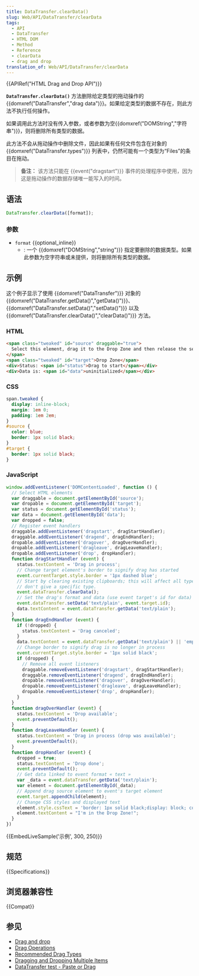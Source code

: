 ```yaml
---
title: DataTransfer.clearData()
slug: Web/API/DataTransfer/clearData
tags:
  - API
  - DataTransfer
  - HTML DOM
  - Method
  - Reference
  - clearData
  - drag and drop
translation_of: Web/API/DataTransfer/clearData
---
```

{{APIRef("HTML Drag and Drop API")}}

**`DataTransfer.clearData()`** 方法删除给定类型的拖动操作的 {{domxref("DataTransfer","drag data")}}。如果给定类型的数据不存在，则此方法不执行任何操作。

如果调用此方法时没有传入参数，或者参数为空{{domxref("DOMString","字符串")}}，则将删除所有类型的数据。

此方法不会从拖动操作中删除文件，因此如果有任何文件包含在对象的 {{domxref("DataTransfer.types")}} 列表中，仍然可能有一个类型为“Files”的条目在拖动。

> **备注：** 该方法只能在 {{event("dragstart")}} 事件的处理程序中使用，因为这是拖动操作的数据存储唯一能写入的时间。

## 语法

```js
DataTransfer.clearData([format]);
```

### 参数

- `format` {{optional_inline}}
  - : 一个 {{domxref("DOMString","string")}} 指定要删除的数据类型。如果此参数为空字符串或未提供，则将删除所有类型的数据。

## 示例

这个例子显示了使用 {{domxref("DataTransfer")}} 对象的 {{domxref("DataTransfer.getData()","getData()")}}、{{domxref("DataTransfer.setData()","setData()")}} 以及 {{domxref("DataTransfer.clearData()","clearData()")}} 方法。

### HTML

```html
<span class="tweaked" id="source" draggable="true">
  Select this element, drag it to the Drop Zone and then release the selection to move the element.
</span>
<span class="tweaked" id="target">Drop Zone</span>
<div>Status: <span id="status">Drag to start</span></div>
<div>Data is: <span id="data">uninitialized</span></div>
```

### CSS

```css
span.tweaked {
  display: inline-block;
  margin: 1em 0;
  padding: 1em 2em;
}
#source {
  color: blue;
  border: 1px solid black;
}
#target {
  border: 1px solid black;
}
```

### JavaScript

```js
window.addEventListener('DOMContentLoaded', function () {
  // Select HTML elements
  var draggable = document.getElementById('source');
  var dropable = document.getElementById('target');
  var status = document.getElementById('status');
  var data = document.getElementById('data');
  var dropped = false;
  // Register event handlers
  draggable.addEventListener('dragstart', dragStartHandler);
  draggable.addEventListener('dragend', dragEndHandler);
  dropable.addEventListener('dragover', dragOverHandler);
  dropable.addEventListener('dragleave', dragLeaveHandler);
  dropable.addEventListener('drop', dropHandler);
  function dragStartHandler (event) {
    status.textContent = 'Drag in process';
    // Change target element's border to signify drag has started
    event.currentTarget.style.border = '1px dashed blue';
    // Start by clearing existing clipboards; this will affect all types since we
    // don't give a specific type.
    event.dataTransfer.clearData();
    // Set the drag's format and data (use event target's id for data)
    event.dataTransfer.setData('text/plain', event.target.id);
    data.textContent = event.dataTransfer.getData('text/plain');
  }
  function dragEndHandler (event) {
    if (!dropped) {
      status.textContent = 'Drag canceled';
    }
    data.textContent = event.dataTransfer.getData('text/plain') || 'empty';
    // Change border to signify drag is no longer in process
    event.currentTarget.style.border = '1px solid black';
    if (dropped) {
      // Remove all event listeners
      draggable.removeEventListener('dragstart', dragStartHandler);
      draggable.removeEventListener('dragend', dragEndHandler);
      dropable.removeEventListener('dragover', dragOverHandler);
      dropable.removeEventListener('dragleave', dragLeaveHandler);
      dropable.removeEventListener('drop', dropHandler);
    }
  }
  function dragOverHandler (event) {
    status.textContent = 'Drop available';
    event.preventDefault();
  }
  function dragLeaveHandler (event) {
    status.textContent = 'Drag in process (drop was available)';
    event.preventDefault();
  }
  function dropHandler (event) {
    dropped = true;
    status.textContent = 'Drop done';
    event.preventDefault();
    // Get data linked to event format « text »
    var _data = event.dataTransfer.getData('text/plain');
    var element = document.getElementById(_data);
    // Append drag source element to event's target element
    event.target.appendChild(element);
    // Change CSS styles and displayed text
    element.style.cssText = 'border: 1px solid black;display: block; color: red';
    element.textContent = "I'm in the Drop Zone!";
  }
})
```

{{EmbedLiveSample('示例', 300, 250)}}

## 规范

{{Specifications}}

## 浏览器兼容性

{{Compat}}

## 参见

- [Drag and drop](/zh-CN/docs/Web/API/HTML_Drag_and_Drop_API)
- [Drag Operations](/zh-CN/docs/Web/API/HTML_Drag_and_Drop_API/Drag_operations)
- [Recommended Drag Types](/zh-CN/docs/Web/API/HTML_Drag_and_Drop_API/Recommended_drag_types)
- [Dragging and Dropping Multiple Items](/zh-CN/docs/Web/API/HTML_Drag_and_Drop_API/Multiple_items)
- [DataTransfer test - Paste or Drag](https://codepen.io/tech_query/pen/MqGgap)
